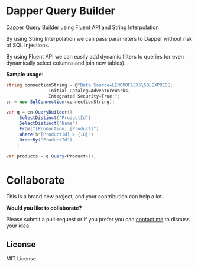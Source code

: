 # Dapper Query Builder

Dapper Query Builder using Fluent API and String Interpolation

By using String Interpolation we can pass parameters to Dapper without risk of SQL Injections.

By using Fluent API we can easily add dynamic filters to queries (or even dynamically select columns and join new tables).

**Sample usage**:

```cs
string connectionString = @"Data Source=LENOVOFLEX5\SQLEXPRESS;
				Initial Catalog=AdventureWorks;
				Integrated Security=True;";
cn = new SqlConnection(connectionString);

var q = cn.QueryBuilder()
	.SelectDistinct("ProductId")
	.SelectDistinct("Name")
	.From("[Production].[Product]")
	.Where($"[ProductId] > {10}")
	.OrderBy("ProductId")
	;
	
var products = q.Query<Product>();	

```

# Collaborate

This is a brand new project, and your contribution can help a lot.  

**Would you like to collaborate?**  

Please submit a pull-request or if you prefer you can [contact me](http://drizin.io/pages/Contact/) to discuss your idea.


## License
MIT License
